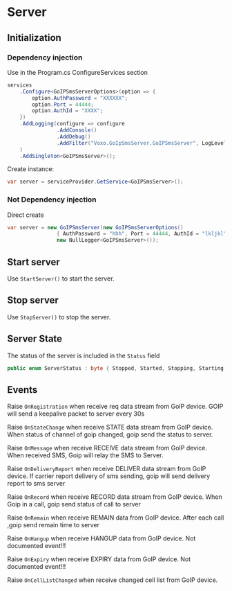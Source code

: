 # Server

## Initialization

### Dependency injection

Use in the Program.cs ConfigureServices section 

````c#
services
	.Configure<GoIPSmsServerOptions>(option => {
		option.AuthPassword = "XXXXXX";
		option.Port = 44444;
		option.AuthId = "XXXX";
	})
	.AddLogging(configure => configure
				.AddConsole()
				.AddDebug()
				.AddFilter("Voxo.GoIpSmsServer.GoIPSmsServer", LogLevel.Information)
	)
	.AddSingleton<GoIPSmsServer>();
````

Create instance:

````c#
var server = serviceProvider.GetService<GoIPSmsServer>();
````

### Not Dependency injection

Direct create

````c#
var server = new GoIPSmsServer(new GoIPSmsServerOptions()
				{ AuthPassword = "hhh", Port = 44444, AuthId = "lkljkl" }, 
				new NullLogger<GoIPSmsServer>());
````

## Start server

Use `StartServer()` to start the server.

## Stop server

Use `StopServer()` to stop the server.

## Server State

The status of the server is included in the ``Status`` field

````c#
public enum ServerStatus : byte { Stopped, Started, Stopping, Starting }
````


## Events

Raise `OnRegistration` when receive req data stream from GoIP device. GOIP will send a keepalive packet to server every 30s

Raise `OnStateChange` when receive STATE data stream from GoIP device. When status of channel of goip changed, goip send the status to server.

Raise `OnMessage` when receive RECEIVE data stream from GoIP device. When received SMS, Goip will relay the SMS to Server.

Raise `OnDeliveryReport` when receive DELIVER data stream from GoIP device. If carrier report delivery of sms sending, goip will send delivery report to sms server

Raise `OnRecord` when receive RECORD data stream from GoIP device. When Goip in a call, goip send status of call to server

Raise `OnRemain` when receive REMAIN data from GoIP device. After each call ,goip send remain time to server

Raise `OnHangup` when receive HANGUP data from GoIP device. Not documented event!!!

Raise `OnExpiry` when receive EXPIRY data from GoIP device. Not documented event!!!

Raise `OnCellListChanged` when receive changed cell list from GoIP device.
